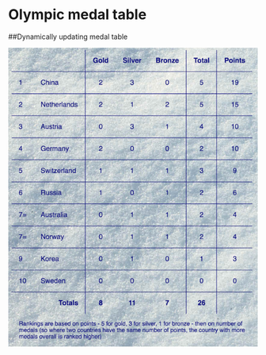 # Olympic medal table

##Dynamically updating medal table

![medal table](https://github.com/katemanson/Olympic_medal_table/raw/master/img/medal_table.png)